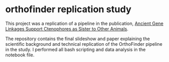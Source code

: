 # orthofinder replication study

This project was a replication of a pipeline in the publication, [Ancient Gene Linkages Support Ctenophores as Sister to Other Animals](https://www.nature.com/articles/s41586-023-05936-6).

The repository contains the final slideshow and paper explaining the scientific background and technical replication of the OrthoFinder pipeline in the study. I performed all bash scripting and data analysis in the notebook file.
